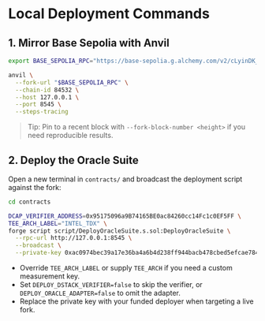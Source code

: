 # Local Deployment Commands

## 1. Mirror Base Sepolia with Anvil

```bash
export BASE_SEPOLIA_RPC="https://base-sepolia.g.alchemy.com/v2/cLyinDK_XlPm5cQdjpQZ0"

anvil \
  --fork-url "$BASE_SEPOLIA_RPC" \
  --chain-id 84532 \
  --host 127.0.0.1 \
  --port 8545 \
  --steps-tracing
```

> Tip: Pin to a recent block with `--fork-block-number <height>` if you need reproducible results.

## 2. Deploy the Oracle Suite

Open a new terminal in `contracts/` and broadcast the deployment script against the fork:

```bash
cd contracts

DCAP_VERIFIER_ADDRESS=0x95175096a9B74165BE0ac84260cc14Fc1c0EF5FF \
TEE_ARCH_LABEL="INTEL_TDX" \
forge script script/DeployOracleSuite.s.sol:DeployOracleSuite \
  --rpc-url http://127.0.0.1:8545 \
  --broadcast \
  --private-key 0xac0974bec39a17e36ba4a6b4d238ff944bacb478cbed5efcae784d7bf4f2ff80
```

- Override `TEE_ARCH_LABEL` or supply `TEE_ARCH` if you need a custom measurement key.
- Set `DEPLOY_DSTACK_VERIFIER=false` to skip the verifier, or `DEPLOY_ORACLE_ADAPTER=false` to omit the adapter.
- Replace the private key with your funded deployer when targeting a live fork.
